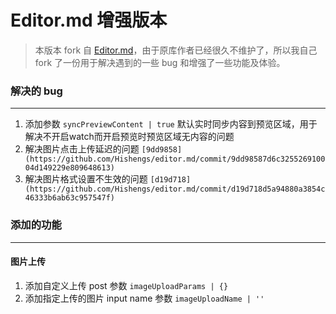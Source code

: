 # Editor.md 增强版本


> 本版本 fork 自 [Editor.md](https://github.com/pandao/editor.md 'Editor.md')，由于原库作者已经很久不维护了，所以我自己 fork 了一份用于解决遇到的一些 bug 和增强了一些功能及体验。

### 解决的 bug
---
1. 添加参数 `syncPreviewContent | true` 默认实时同步内容到预览区域，用于解决不开启watch而开启预览时预览区域无内容的问题
2. 解决图片点击上传延迟的问题 `[9dd9858](https://github.com/Hishengs/editor.md/commit/9dd98587d6c325526910004d149229e809648613)`
3. 解决图片格式设置不生效的问题 `[d19d718](https://github.com/Hishengs/editor.md/commit/d19d718d5a94880a3854c46333b6ab63c957547f)`

### 添加的功能
---
#### 图片上传
1. 添加自定义上传 post 参数  `imageUploadParams | {}`
2. 添加指定上传的图片 input name 参数  `imageUploadName | ''`


